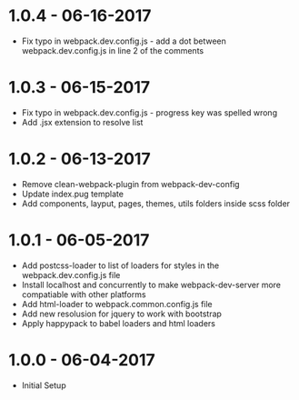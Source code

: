 # 1.0.4 - 06-16-2017
- Fix typo in webpack.dev.config.js - add a dot between webpack.dev.config.js in line 2 of the comments

# 1.0.3 - 06-15-2017
- Fix typo in webpack.dev.config.js - progress key was spelled wrong
- Add .jsx extension to resolve list

# 1.0.2 - 06-13-2017
- Remove clean-webpack-plugin from webpack-dev-config
- Update index.pug template
- Add components, layput, pages, themes, utils folders inside scss folder

# 1.0.1 - 06-05-2017
- Add postcss-loader to list of loaders for styles in the webpack.dev.config.js file
- Install localhost and concurrently to make webpack-dev-server more compatiable with other platforms
- Add html-loader to webpack.common.config.js file
- Add new resolusion for jquery to work with bootstrap
- Apply happypack to babel loaders and html loaders 

# 1.0.0 - 06-04-2017
- Initial Setup
